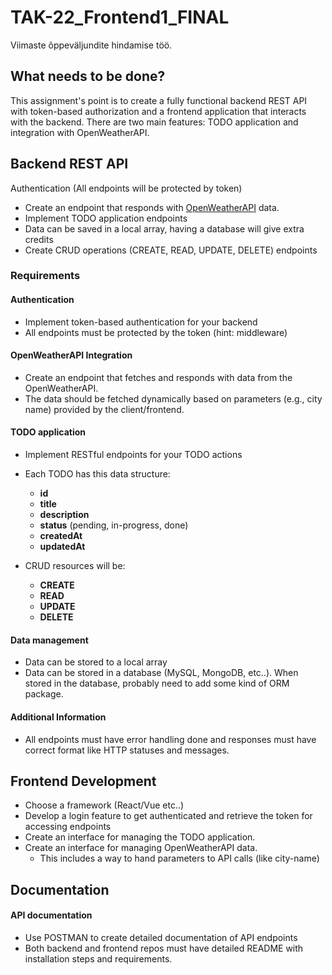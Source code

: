 # TAK-22_Frontend1_FINAL
Viimaste õppeväljundite hindamise töö.

## What needs to be done?

This assignment's point is to create a fully functional backend REST API with token-based authorization and a frontend application that interacts with the backend. There are two main features: TODO application and integration with OpenWeatherAPI.

## Backend REST API

Authentication (All endpoints will be protected by token)
-  Create an endpoint that responds with [OpenWeatherAPI](https://openweathermap.org/api) data.
-  Implement TODO application endpoints
  -  Data can be saved in a local array, having a database will give extra credits
  -  Create CRUD operations (CREATE, READ, UPDATE, DELETE) endpoints

### Requirements

#### Authentication
-  Implement token-based authentication for your backend
-  All endpoints must be protected by the token (hint: middleware)
  
#### OpenWeatherAPI Integration
-  Create an endpoint that fetches and responds with data from the OpenWeatherAPI.
- The data should be fetched dynamically based on parameters (e.g., city name) provided by the client/frontend.

#### TODO application
- Implement RESTful endpoints for your TODO actions
- Each TODO has this data structure:
  - **id**
  - **title**
  - **description** 
  - **status** (pending, in-progress, done) 
  - **createdAt** 
  - **updatedAt**
 
- CRUD resources will be:
  - **CREATE**
  - **READ**
  - **UPDATE**
  - **DELETE**
 
#### Data management
- Data can be stored to a local array
- Data can be stored in a database (MySQL, MongoDB, etc..). When stored in the database, probably need to add some kind of ORM package.

#### Additional Information
- All endpoints must have error handling done and responses must have correct format like HTTP statuses and messages.

## Frontend Development
  - Choose a framework (React/Vue etc..)
  - Develop a login feature to get authenticated and retrieve the token for accessing endpoints
  - Create an interface for managing the TODO application.
  - Create an interface for managing OpenWeatherAPI data.
    - This includes a way to hand parameters to API calls (like city-name)

## Documentation

#### API documentation
- Use POSTMAN to create detailed documentation of API endpoints
- Both backend and frontend repos must have detailed README with installation steps and requirements.
